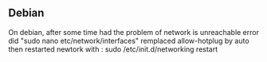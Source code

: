 ## Debian

On debian, after some time had the problem of network is unreachable error
did "sudo nano etc/network/interfaces"
remplaced allow-hotplug by auto
then restarted newtork with : sudo /etc/init.d/networking restart
